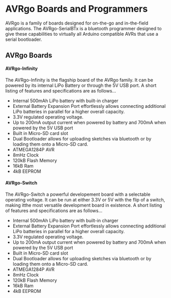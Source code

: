 # AVRgo Boards and Programmers
AVRgo is a family of boards designed for on-the-go and in-the-field applications. The AVRgo-SerialBTx is a bluetooth programmer designed to give these capabilities to virtually all Arduino compatible AVRs that use a serial bootloader.

## AVRgo Boards
#### AVRgo-Infinity
The AVRgo-Infinity is the flagship board of the AVRgo family. It can be powered by its internal LiPo Battery or through the 5V USB port. A short listing of features and specifications are as follows...
- Internal 500mAh LiPo battery with built-in charger
- External Battery Expansion Port effortlessly allows connecting additional LiPo batteries in parallel for a higher overall capacity.
- 3.3V regulated operating voltage.
- Up to 200mA output current when powered by battery and 700mA when powered by the 5V USB port
- Built in Micro-SD card slot 
- Dual Bootloader allows for uploading sketches via bluetooth or by loading them onto a Micro-SD card.
- ATMEGA1284P AVR
- 8mHz Clock
- 120kB Flash Memory
- 16kB Ram
- 4kB EEPROM
#### AVRgo-Switch
The AVRgo-Switch a powerful developement board with a selectable operating voltage. It can be run at either 3.3V or 5V with the flip of a switch, making itthe most versatile development board in existence. A short listing of features and specifications are as follows...
- Internal 500mAh LiPo battery with built-in charger
- External Battery Expansion Port effortlessly allows connecting additional LiPo batteries in parallel for a higher overall capacity.
- 3.3V regulated operating voltage.
- Up to 200mA output current when powered by battery and 700mA when powered by the 5V USB port
- Built in Micro-SD card slot 
- Dual Bootloader allows for uploading sketches via bluetooth or by loading them onto a Micro-SD card.
- ATMEGA1284P AVR
- 8mHz Clock
- 120kB Flash Memory
- 16kB Ram
- 4kB EEPROM
